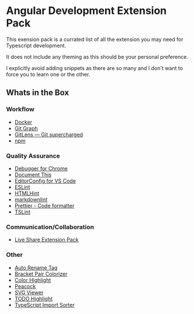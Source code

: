 # Angular Development Extension Pack

This exension pack is a currated list of all the extension you may need for Typescript development.

It does not include any theming as this should be your personal preference.

I explicitly avoid adding snippets as there are so many and I don't want to force you to learn one or the other.

## Whats in the Box

### Workflow

* [Docker](https://marketplace.visualstudio.com/items?itemName=ms-azuretools.vscode-docker)
* [Git Graph](https://marketplace.visualstudio.com/items?itemName=mhutchie.git-graph)
* [GitLens — Git supercharged](https://marketplace.visualstudio.com/items?itemName=eamodio.gitlens)
* [npm](https://marketplace.visualstudio.com/items?itemName=eg2.vscode-npm-script)

### Quality Assurance

* [Debugger for Chrome](https://marketplace.visualstudio.com/items?itemName=msjsdiag.debugger-for-chrome)
* [Document This](https://marketplace.visualstudio.com/items?itemName=joelday.docthis)
* [EditorConfig for VS Code](https://marketplace.visualstudio.com/items?itemName=editorconfig.editorconfig)
* [ESLint](https://marketplace.visualstudio.com/items?itemName=dbaeumer.vscode-eslint)
* [HTMLHint](https://marketplace.visualstudio.com/items?itemName=mkaufman.htmlhint)
* [markdownlint](https://marketplace.visualstudio.com/items?itemName=davidanson.vscode-markdownlint)
* [Prettier - Code formatter](https://marketplace.visualstudio.com/items?itemName=esbenp.prettier-vscode)
* [TSLint](https://marketplace.visualstudio.com/items?itemName=ms-vscode.vscode-typescript-tslint-plugin)

### Communication/Collaboration

* [Live Share Extension Pack](https://marketplace.visualstudio.com/items?itemName=ms-vsliveshare.vsliveshare-pack)

### Other

* [Auto Rename Tag](https://marketplace.visualstudio.com/items?itemName=formulahendry.auto-rename-tag)
* [Bracket Pair Colorizer](https://marketplace.visualstudio.com/items?itemName=coenraads.bracket-pair-colorizer)
* [Color Highlight](https://marketplace.visualstudio.com/items?itemName=naumovs.color-highlight)
* [Peacock](https://marketplace.visualstudio.com/items?itemName=johnpapa.vscode-peacock)
* [SVG Viewer](https://marketplace.visualstudio.com/items?itemName=cssho.vscode-svgviewer)
* [TODO Highlight](https://marketplace.visualstudio.com/items?itemName=wayou.vscode-todo-highlight)
* [TypeScript Import Sorter](https://marketplace.visualstudio.com/items?itemName=mike-co.import-sorter)
